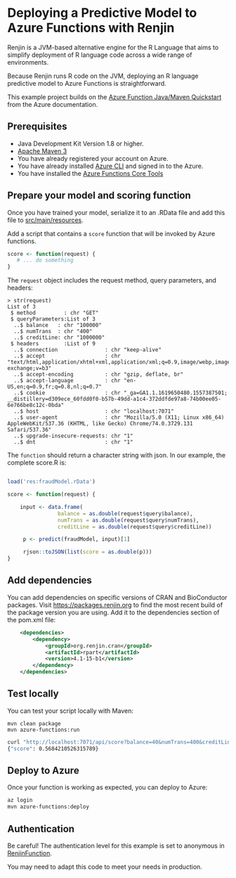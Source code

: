 
# Deploying a Predictive Model to Azure Functions with Renjin

Renjin is a JVM-based alternative engine for the R Language that aims to
simplify deployment of R language code across a wide range of
environments.

Because Renjin runs R code on the JVM, deploying an R language
predictive model to Azure Functions is straightforward.

This example project builds on the [Azure Function Java/Maven Quickstart](https://docs.microsoft.com/en-us/azure/azure-functions/functions-create-first-java-maven)
from the Azure documentation.

## Prerequisites

* Java Development Kit Version 1.8 or higher.
* [Apache Maven 3](https://maven.apache.org/download.cgi)
* You have already registered your account on Azure.
* You have already installed [Azure CLI](https://docs.microsoft.com/en-us/cli/azure/install-azure-cli?view=azure-cli-latest) and signed in to the Azure.
* You have installed the [Azure Functions Core Tools](https://docs.microsoft.com/en-us/azure/azure-functions/functions-run-local#v2)

## Prepare your model and scoring function

Once you have trained your model, serialize it to an .RData file and
add this file to [src/main/resources](src/main/resources).

Add a script that contains a `score` function that will be invoked
by Azure functions.

```.R
score <- function(request) {
   # ... do something
}
```

The `request` object includes the request method, query parameters,
and headers:

```
> str(request)
List of 3
 $ method         : chr "GET"
 $ queryParameters:List of 3
  ..$ balance   : chr "100000"
  ..$ numTrans  : chr "400"
  ..$ creditLine: chr "1000000"
 $ headers        :List of 9
  ..$ connection               : chr "keep-alive"
  ..$ accept                   : chr "text/html,application/xhtml+xml,application/xml;q=0.9,image/webp,image/apng,*/*;q=0.8,application/signed-exchange;v=b3"
  ..$ accept-encoding          : chr "gzip, deflate, br"
  ..$ accept-language          : chr "en-US,en;q=0.9,fr;q=0.8,nl;q=0.7"
  ..$ cookie                   : chr "_ga=GA1.1.1619650480.1557387501; __distillery=d309ece_60fdd0f0-b57b-49dd-a1c4-372ddfde97a8-74b00ee05-6e766be8c12c-0bda"
  ..$ host                     : chr "localhost:7071"
  ..$ user-agent               : chr "Mozilla/5.0 (X11; Linux x86_64) AppleWebKit/537.36 (KHTML, like Gecko) Chrome/74.0.3729.131 Safari/537.36"
  ..$ upgrade-insecure-requests: chr "1"
  ..$ dnt                      : chr "1"
```

The `function` should return a character string with json. In our
example, the complete score.R is:

```.R

load('res:fraudModel.rData')

score <- function(request) {

    input <- data.frame(
                balance = as.double(request$query$balance),
                numTrans = as.double(request$query$numTrans),
                creditLine = as.double(request$query$creditLine))

     p <- predict(fraudModel, input)[1]

     rjson::toJSON(list(score = as.double(p)))
}
```

## Add dependencies

You can add dependencies on specific versions of CRAN and BioConductor
packages. Visit https://packages.renjin.org to find the most recent
build of the package version you are using. Add it to the dependencies
section of the pom.xml file:

```.xml
    <dependencies>
        <dependency>
            <groupId>org.renjin.cran</groupId>
            <artifactId>rpart</artifactId>
            <version>4.1-15-b1</version>
        </dependency>
    </dependencies>

```

## Test locally

You can test your script locally with Maven:

```
mvn clean package
mvn azure-functions:run
```

```.sh
curl "http://localhost:7071/api/score?balance=40&numTrans=400&creditLine=100"
{"score": 0.5684210526315789}
```

## Deploy to Azure

Once your function is working as expected, you can deploy to
Azure:

```.sh
az login
mvn azure-functions:deploy
```

## Authentication

Be careful! The authentication level for this example is set to
anonymous in [RenjinFunction](src/main/java/org/renjin/azure/RenjinFunction.java).

You may need to adapt this code to meet your needs in production.
